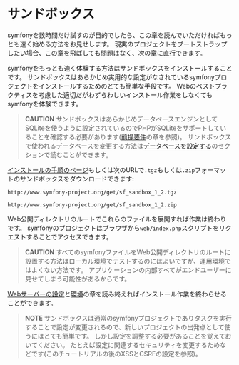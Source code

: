 サンドボックス
==============

symfonyを数時間だけ試すのが目的でしたら、この章を読んでいただければもっとも速く始める方法をお見せします。
現実のプロジェクトをブートストラップしたい場合、この章を飛ばしても問題はなく、次の章に[直行](#chapter_04-Symfony-Installation)できます。

symfonyをもっとも速く体験する方法はサンドボックスをインストールすることです。
サンドボックスはあらかじめ実用的な設定がなされているsymfonyプロジェクトをインストールするためのとても簡単な手段です。
Webのベストプラクティスを考慮した適切だがわずらわしいインストール作業をしなくてもsymfonyを体験できます。

>**CAUTION**
>サンドボックスはあらかじめデータベースエンジンとしてSQLiteを使うように設定されているのでPHPがSQLiteをサポートしていることを確認する必要があります([前提要件](#chapter_02-Prerequisites)の章を参照)。
>サンドボックスで使われるデータベースを変更する方法は[データベースを設定する](#chapter_05-Project-Setup_sub_configuring_the_database)のセクションで読むことができます。

[インストールの手順のページ](http://www.symfony-project.org/installation/1_2)もしくは次のURLで`.tgz`もしくは`.zip`フォーマットのサンドボックスをダウンロードできます:

    http://www.symfony-project.org/get/sf_sandbox_1_2.tgz

    http://www.symfony-project.org/get/sf_sandbox_1_2.zip

Web公開ディレクトリのルートでこれらのファイルを展開すれば作業は終わりです。
symfonyのプロジェクトはブラウザから`web/index.php`スクリプトをリクエストすることでアクセスできます。

>**CAUTION**
>すべてのsymfonyファイルをWeb公開ディレクトリのルートに設置する方法はローカル環境でテストするのにはよいですが、運用環境ではよくない方法です。
>アプリケーションの内部すべてがエンドユーザーに見せてしまう可能性があるからです。

[Webサーバーの設定](#chapter_06-Web-Server-Configuration)と[環境](#chapter_07-Environments)の章を読み終えればインストール作業を終わらせることができます。

>**NOTE**
>サンドボックスは通常のsymfonyプロジェクトでありタスクを実行することで設定が変更されるので、新しいプロジェクトの出発点として使うにはとても簡単です。
>しかし設定を調整する必要があることを覚えておいてください。
>たとえば設定に関連するセキュリティを変更するためなどです(このチュートリアルの後のXSSとCSRFの設定を参照)。
